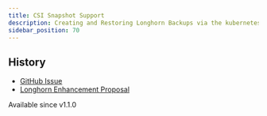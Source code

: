 ```yaml
---
title: CSI Snapshot Support
description: Creating and Restoring Longhorn Backups via the kubernetes CSI snapshot mechanism
sidebar_position: 70
---
```


## History
- [GitHub Issue](https://github.com/longhorn/longhorn/issues/304)
- [Longhorn Enhancement Proposal](https://github.com/longhorn/longhorn/blob/master/enhancements/20200904-csi-snapshot-support.md)

Available since v1.1.0
